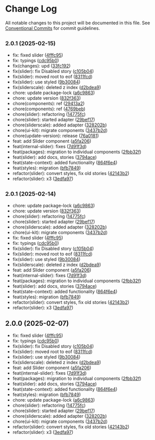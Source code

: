 # Change Log

All notable changes to this project will be documented in this file.
See [Conventional Commits](https://conventionalcommits.org) for commit guidelines.

## <small>2.0.1 (2025-02-15)</small>

* fix: fixed slider ([4fffc95](https://gitlab.optimacros.com/fe/ui-kit/commit/4fffc95))
* fix: typings ([cdc95b0](https://gitlab.optimacros.com/fe/ui-kit/commit/cdc95b0))
* fix(changes): upd ([33fc192](https://gitlab.optimacros.com/fe/ui-kit/commit/33fc192))
* fix(slider): fix Disabled story ([c105b04](https://gitlab.optimacros.com/fe/ui-kit/commit/c105b04))
* fix(slider): moved root to eof ([8311fcd](https://gitlab.optimacros.com/fe/ui-kit/commit/8311fcd))
* fix(slider): use styled ([9b30084](https://gitlab.optimacros.com/fe/ui-kit/commit/9b30084))
* fix(sliderscale): deleted z index ([d2bdea9](https://gitlab.optimacros.com/fe/ui-kit/commit/d2bdea9))
* chore: update package-lock ([a6c9863](https://gitlab.optimacros.com/fe/ui-kit/commit/a6c9863))
* chore: update version ([832f363](https://gitlab.optimacros.com/fe/ui-kit/commit/832f363))
* chore(components): ref ([29413a2](https://gitlab.optimacros.com/fe/ui-kit/commit/29413a2))
* chore(components): ref ([4769beb](https://gitlab.optimacros.com/fe/ui-kit/commit/4769beb))
* chore(slider): refactoring ([14775fc](https://gitlab.optimacros.com/fe/ui-kit/commit/14775fc))
* chore(slider): started adapter ([29bef17](https://gitlab.optimacros.com/fe/ui-kit/commit/29bef17))
* chore(sliderscale): added adapter ([328202b](https://gitlab.optimacros.com/fe/ui-kit/commit/328202b))
* chore(ui-kit): migrate components ([3437b2d](https://gitlab.optimacros.com/fe/ui-kit/commit/3437b2d))
* chore(update-version): release ([76a0181](https://gitlab.optimacros.com/fe/ui-kit/commit/76a0181))
* feat: add Slider component ([a5fa206](https://gitlab.optimacros.com/fe/ui-kit/commit/a5fa206))
* feat(internal-slider): fixes ([7d91f3d](https://gitlab.optimacros.com/fe/ui-kit/commit/7d91f3d))
* feat(packages): migration to individual components ([2fbb32f](https://gitlab.optimacros.com/fe/ui-kit/commit/2fbb32f))
* feat(slider): add docs, stories ([3794ace](https://gitlab.optimacros.com/fe/ui-kit/commit/3794ace))
* feat(state-context): added functionality ([864f6e4](https://gitlab.optimacros.com/fe/ui-kit/commit/864f6e4))
* feat(styles): migration ([bfb7849](https://gitlab.optimacros.com/fe/ui-kit/commit/bfb7849))
* refactor(slider): convert styles, fix old stories ([42143b2](https://gitlab.optimacros.com/fe/ui-kit/commit/42143b2))
* refactor(slider): x3 ([3edfa97](https://gitlab.optimacros.com/fe/ui-kit/commit/3edfa97))





## <small>2.0.1 (2025-02-14)</small>

* chore: update package-lock ([a6c9863](https://gitlab.optimacros.com/fe/ui-kit/commit/a6c9863))
* chore: update version ([832f363](https://gitlab.optimacros.com/fe/ui-kit/commit/832f363))
* chore(slider): refactoring ([14775fc](https://gitlab.optimacros.com/fe/ui-kit/commit/14775fc))
* chore(slider): started adapter ([29bef17](https://gitlab.optimacros.com/fe/ui-kit/commit/29bef17))
* chore(sliderscale): added adapter ([328202b](https://gitlab.optimacros.com/fe/ui-kit/commit/328202b))
* chore(ui-kit): migrate components ([3437b2d](https://gitlab.optimacros.com/fe/ui-kit/commit/3437b2d))
* fix: fixed slider ([4fffc95](https://gitlab.optimacros.com/fe/ui-kit/commit/4fffc95))
* fix: typings ([cdc95b0](https://gitlab.optimacros.com/fe/ui-kit/commit/cdc95b0))
* fix(slider): fix Disabled story ([c105b04](https://gitlab.optimacros.com/fe/ui-kit/commit/c105b04))
* fix(slider): moved root to eof ([8311fcd](https://gitlab.optimacros.com/fe/ui-kit/commit/8311fcd))
* fix(slider): use styled ([9b30084](https://gitlab.optimacros.com/fe/ui-kit/commit/9b30084))
* fix(sliderscale): deleted z index ([d2bdea9](https://gitlab.optimacros.com/fe/ui-kit/commit/d2bdea9))
* feat: add Slider component ([a5fa206](https://gitlab.optimacros.com/fe/ui-kit/commit/a5fa206))
* feat(internal-slider): fixes ([7d91f3d](https://gitlab.optimacros.com/fe/ui-kit/commit/7d91f3d))
* feat(packages): migration to individual components ([2fbb32f](https://gitlab.optimacros.com/fe/ui-kit/commit/2fbb32f))
* feat(slider): add docs, stories ([3794ace](https://gitlab.optimacros.com/fe/ui-kit/commit/3794ace))
* feat(state-context): added functionality ([864f6e4](https://gitlab.optimacros.com/fe/ui-kit/commit/864f6e4))
* feat(styles): migration ([bfb7849](https://gitlab.optimacros.com/fe/ui-kit/commit/bfb7849))
* refactor(slider): convert styles, fix old stories ([42143b2](https://gitlab.optimacros.com/fe/ui-kit/commit/42143b2))
* refactor(slider): x3 ([3edfa97](https://gitlab.optimacros.com/fe/ui-kit/commit/3edfa97))





## 2.0.0 (2025-02-07)

* fix: fixed slider ([4fffc95](https://gitlab.optimacros.com/fe/ui-kit/commit/4fffc95))
* fix: typings ([cdc95b0](https://gitlab.optimacros.com/fe/ui-kit/commit/cdc95b0))
* fix(slider): fix Disabled story ([c105b04](https://gitlab.optimacros.com/fe/ui-kit/commit/c105b04))
* fix(slider): moved root to eof ([8311fcd](https://gitlab.optimacros.com/fe/ui-kit/commit/8311fcd))
* fix(slider): use styled ([9b30084](https://gitlab.optimacros.com/fe/ui-kit/commit/9b30084))
* fix(sliderscale): deleted z index ([d2bdea9](https://gitlab.optimacros.com/fe/ui-kit/commit/d2bdea9))
* feat: add Slider component ([a5fa206](https://gitlab.optimacros.com/fe/ui-kit/commit/a5fa206))
* feat(internal-slider): fixes ([7d91f3d](https://gitlab.optimacros.com/fe/ui-kit/commit/7d91f3d))
* feat(packages): migration to individual components ([2fbb32f](https://gitlab.optimacros.com/fe/ui-kit/commit/2fbb32f))
* feat(slider): add docs, stories ([3794ace](https://gitlab.optimacros.com/fe/ui-kit/commit/3794ace))
* feat(state-context): added functionality ([864f6e4](https://gitlab.optimacros.com/fe/ui-kit/commit/864f6e4))
* feat(styles): migration ([bfb7849](https://gitlab.optimacros.com/fe/ui-kit/commit/bfb7849))
* chore: update package-lock ([a6c9863](https://gitlab.optimacros.com/fe/ui-kit/commit/a6c9863))
* chore(slider): refactoring ([14775fc](https://gitlab.optimacros.com/fe/ui-kit/commit/14775fc))
* chore(slider): started adapter ([29bef17](https://gitlab.optimacros.com/fe/ui-kit/commit/29bef17))
* chore(sliderscale): added adapter ([328202b](https://gitlab.optimacros.com/fe/ui-kit/commit/328202b))
* chore(ui-kit): migrate components ([3437b2d](https://gitlab.optimacros.com/fe/ui-kit/commit/3437b2d))
* refactor(slider): convert styles, fix old stories ([42143b2](https://gitlab.optimacros.com/fe/ui-kit/commit/42143b2))
* refactor(slider): x3 ([3edfa97](https://gitlab.optimacros.com/fe/ui-kit/commit/3edfa97))
